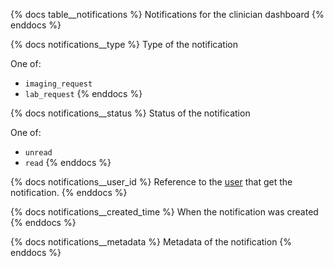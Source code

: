 {% docs table__notifications %}
Notifications for the clinician dashboard
{% enddocs %}

{% docs notifications__type %}
Type of the notification

One of:
- `imaging_request`
- `lab_request`
{% enddocs %}

{% docs notifications__status %}
Status of the notification

One of:
- `unread`
- `read`
{% enddocs %}

{% docs notifications__user_id %}
Reference to the [user](#!/source/source.tamanu.tamanu.users) that get the notification.
{% enddocs %}

{% docs notifications__created_time %}
When the notification was created
{% enddocs %}

{% docs notifications__metadata %}
Metadata of the notification
{% enddocs %}

